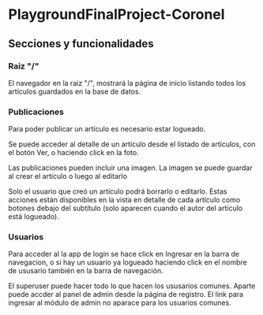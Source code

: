 # PlaygroundFinalProject-Coronel
## Secciones y funcionalidades
  ### Raiz "/" 
  El navegador en la raiz "/", mostrará la página de inicio listando todos los artículos guardados en la base de datos.
  ### Publicaciones
  Para poder publicar un artículo es necesario estar logueado. 

  Se puede acceder al detalle de un artículo desde el listado de artículos, con el botón Ver, o haciendo click en la foto.

  Las publicaciones pueden incluir una imagen. La imagen se puede guardar al crear el artículo o luego al editarlo

  Solo el usuario que creó un artículo podrá borrarlo o editarlo. Estas acciones están disponibles en la vista en detalle de cada artículo como botones debajo del subtítulo (solo aparecen cuando el autor del artículo está logueado).

  ### Usuarios
  Para acceder al la app de login se hace click en Ingresar en la barra de navegacion, o si hay un usuario ya logueado haciendo click en el nombre de ususario también en la barra de navegación.
  
  El superuser puede hacer todo lo que hacen los ususarios comunes. Aparte puede accder al panel de admin desde la página de registro. El link para ingresar al módulo de admin no aparace para los usuarios comunes.


  
 
